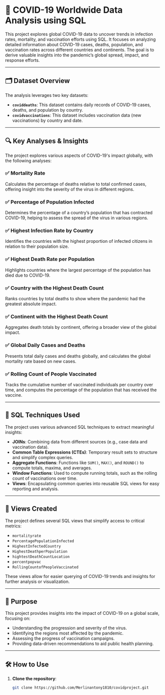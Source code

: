 # 🦠 COVID-19 Worldwide Data Analysis using SQL

This project explores global COVID-19 data to uncover trends in infection rates, mortality, and vaccination efforts using SQL. It focuses on analyzing detailed information about COVID-19 cases, deaths, population, and vaccination rates across different countries and continents. The goal is to derive valuable insights into the pandemic’s global spread, impact, and response efforts.

---

## 🗂️ Dataset Overview

The analysis leverages two key datasets:

- **`coviddeaths`**: This dataset contains daily records of COVID-19 cases, deaths, and population by country.
- **`covidvaccinations`**: This dataset includes vaccination data (new vaccinations) by country and date.

---

## 🔍 Key Analyses & Insights

The project explores various aspects of COVID-19's impact globally, with the following analyses:

### ✅ **Mortality Rate**
Calculates the percentage of deaths relative to total confirmed cases, offering insight into the severity of the virus in different regions.

### ✅ **Percentage of Population Infected**
Determines the percentage of a country’s population that has contracted COVID-19, helping to assess the spread of the virus in various regions.

### ✅ **Highest Infection Rate by Country**
Identifies the countries with the highest proportion of infected citizens in relation to their population size.

### ✅ **Highest Death Rate per Population**
Highlights countries where the largest percentage of the population has died due to COVID-19.

### ✅ **Country with the Highest Death Count**
Ranks countries by total deaths to show where the pandemic had the greatest absolute impact.

### ✅ **Continent with the Highest Death Count**
Aggregates death totals by continent, offering a broader view of the global impact.

### ✅ **Global Daily Cases and Deaths**
Presents total daily cases and deaths globally, and calculates the global mortality rate based on new cases.

### ✅ **Rolling Count of People Vaccinated**
Tracks the cumulative number of vaccinated individuals per country over time, and computes the percentage of the population that has received the vaccine.

---

## 🧠 SQL Techniques Used

The project uses various advanced SQL techniques to extract meaningful insights:

- **JOINs**: Combining data from different sources (e.g., case data and vaccination data).
- **Common Table Expressions (CTEs)**: Temporary result sets to structure and simplify complex queries.
- **Aggregate Functions**: Functions like `SUM()`, `MAX()`, and `ROUND()` to compute totals, maxima, and averages.
- **Window Functions**: Used to compute running totals, such as the rolling count of vaccinations over time.
- **Views**: Encapsulating common queries into reusable SQL views for easy reporting and analysis.

---

## 🧱 Views Created

The project defines several SQL views that simplify access to critical metrics:

- `mortalityrate`
- `PercentagePopulationInfected`
- `HighestInfectedCountry`
- `HighestDeathperPopulation`
- `hightestDeathCountLocation`
- `percentpopvac`
- `RollingCountofPeopleVaccinated`

These views allow for easier querying of COVID-19 trends and insights for further analysis or visualization.

---

## 📌 Purpose

This project provides insights into the impact of COVID-19 on a global scale, focusing on:

- Understanding the progression and severity of the virus.
- Identifying the regions most affected by the pandemic.
- Assessing the progress of vaccination campaigns.
- Providing data-driven recommendations to aid public health planning.

---

## 🛠️ How to Use

1. **Clone the repository**:
   ```bash
   git clone https://github.com/Merlinantony1810/covidproject.git
